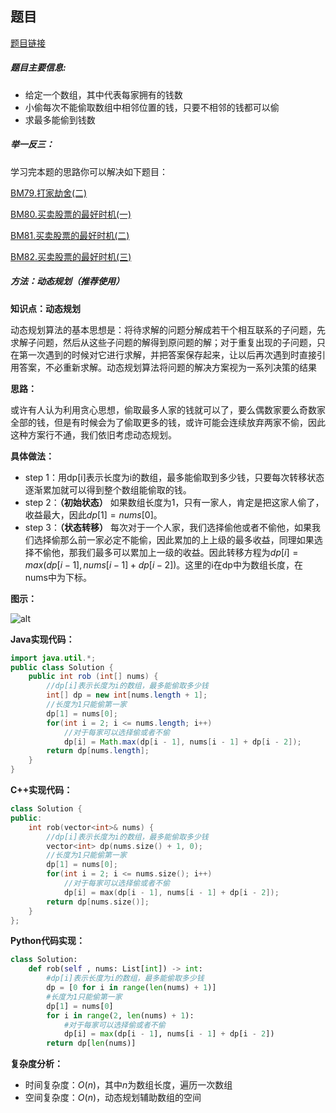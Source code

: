 ## 题目
[题目链接](https://www.nowcoder.com/practice/c5fbf7325fbd4c0ea3d0c3ea6bc6cc79?tpId=295&tqId=2285793&sourceUrl=/exam/oj&channenl=wgithub&fromPut=wgithub)

##### 题目主要信息:
- 给定一个数组，其中代表每家拥有的钱数
- 小偷每次不能偷取数组中相邻位置的钱，只要不相邻的钱都可以偷
- 求最多能偷到钱数

##### 举一反三：

学习完本题的思路你可以解决如下题目：

[BM79.打家劫舍(二)](https://www.nowcoder.com/practice/a5c127769dd74a63ada7bff37d9c5815?tpId=295&tqId=2285837)

[BM80.买卖股票的最好时机(一)](https://www.nowcoder.com/practice/64b4262d4e6d4f6181cd45446a5821ec?tpId=295&tqId=625)

[BM81.买卖股票的最好时机(二)](https://www.nowcoder.com/practice/9e5e3c2603064829b0a0bbfca10594e9?tpId=295&tqId=1073471)

[BM82.买卖股票的最好时机(三)](https://www.nowcoder.com/practice/4892d3ff304a4880b7a89ba01f48daf9?tpId=295&tqId=1073487)

##### 方法：动态规划（推荐使用）

**知识点：动态规划**

动态规划算法的基本思想是：将待求解的问题分解成若干个相互联系的子问题，先求解子问题，然后从这些子问题的解得到原问题的解；对于重复出现的子问题，只在第一次遇到的时候对它进行求解，并把答案保存起来，让以后再次遇到时直接引用答案，不必重新求解。动态规划算法将问题的解决方案视为一系列决策的结果

**思路：**

或许有人认为利用贪心思想，偷取最多人家的钱就可以了，要么偶数家要么奇数家全部的钱，但是有时候会为了偷取更多的钱，或许可能会连续放弃两家不偷，因此这种方案行不通，我们依旧考虑动态规划。

**具体做法：**

- step 1：用dp[i]表示长度为i的数组，最多能偷取到多少钱，只要每次转移状态逐渐累加就可以得到整个数组能偷取的钱。
- step 2：**（初始状态）** 如果数组长度为1，只有一家人，肯定是把这家人偷了，收益最大，因此$dp[1] = nums[0]$。
- step 3：**（状态转移）** 每次对于一个人家，我们选择偷他或者不偷他，如果我们选择偷那么前一家必定不能偷，因此累加的上上级的最多收益，同理如果选择不偷他，那我们最多可以累加上一级的收益。因此转移方程为$dp[i] = max(dp[i - 1], nums[i - 1] + dp[i - 2])$。这里的i在dp中为数组长度，在nums中为下标。

**图示：**

![alt](https://uploadfiles.nowcoder.com/images/20220219/397721558_1645252675323/D62F0F8E64BE644381DF7ED781BB95C4)

**Java实现代码：**
```java
import java.util.*;
public class Solution {
    public int rob (int[] nums) {
        //dp[i]表示长度为i的数组，最多能偷取多少钱
        int[] dp = new int[nums.length + 1]; 
        //长度为1只能偷第一家
        dp[1] = nums[0]; 
        for(int i = 2; i <= nums.length; i++)
            //对于每家可以选择偷或者不偷
            dp[i] = Math.max(dp[i - 1], nums[i - 1] + dp[i - 2]); 
        return dp[nums.length];
    }
}
```
**C++实现代码：**
```cpp
class Solution {
public:
    int rob(vector<int>& nums) {
        //dp[i]表示长度为i的数组，最多能偷取多少钱
        vector<int> dp(nums.size() + 1, 0); 
        //长度为1只能偷第一家
        dp[1] = nums[0]; 
        for(int i = 2; i <= nums.size(); i++)
            //对于每家可以选择偷或者不偷
            dp[i] = max(dp[i - 1], nums[i - 1] + dp[i - 2]); 
        return dp[nums.size()];
    }
};
```
**Python代码实现：**
```Python
class Solution:
    def rob(self , nums: List[int]) -> int:
        #dp[i]表示长度为i的数组，最多能偷取多少钱
        dp = [0 for i in range(len(nums) + 1)] 
        #长度为1只能偷第一家
        dp[1] = nums[0] 
        for i in range(2, len(nums) + 1):
            #对于每家可以选择偷或者不偷
            dp[i] = max(dp[i - 1], nums[i - 1] + dp[i - 2]) 
        return dp[len(nums)]
```

**复杂度分析：**
- 时间复杂度：$O(n)$，其中$n$为数组长度，遍历一次数组
- 空间复杂度：$O(n)$，动态规划辅助数组的空间